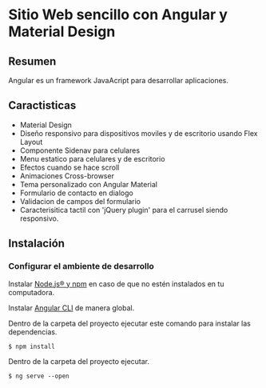 # Sitio Web sencillo con Angular y  Material Design


## Resumen

Angular es un framework JavaAcript para desarrollar aplicaciones.

## Caractisticas

* Material Design
* Diseño responsivo para dispositivos moviles y de escritorio usando Flex Layout
* Componente Sidenav para celulares
* Menu estatico para celulares y de escritorio
* Efectos cuando se hace scroll
* Animaciones Cross-browser
* Tema personalizado con Angular Material
* Formulario de contacto en dialogo
* Validacion de campos del formulario
* Caracterisitica tactil con 'jQuery plugin' para el carrusel siendo responsivo.

## Instalación

### Configurar el ambiente de desarrollo

Instalar [Node.js® y npm](https://nodejs.org/en/download/) en caso de que no estén instalados en tu computadora.

Instalar [Angular CLI](https://github.com/angular/angular-cli) de manera global.

Dentro de la carpeta del proyecto ejecutar este comando para instalar las dependencias. 

```
$ npm install

```

Dentro de la carpeta del proyecto ejecutar. 

```
$ ng serve --open

```
